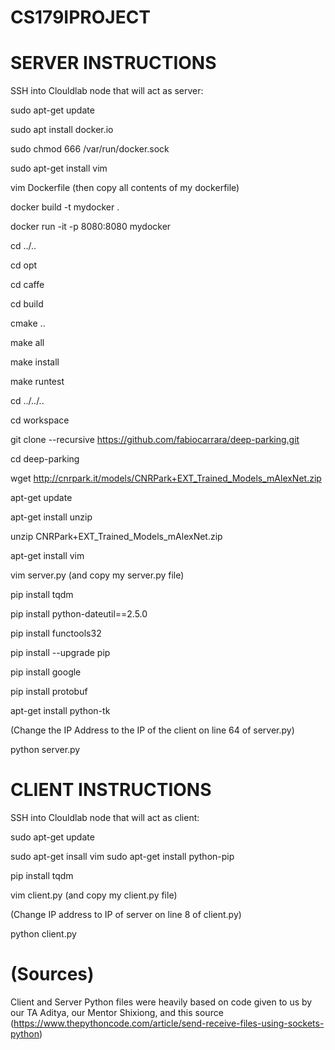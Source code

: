 # CS179IPROJECT


# SERVER INSTRUCTIONS

SSH into Clouldlab node that will act as server:

sudo apt-get update 

sudo apt install docker.io

sudo chmod 666 /var/run/docker.sock

sudo apt-get install vim

vim Dockerfile (then copy all contents of my dockerfile)

docker build -t mydocker .

docker run -it -p 8080:8080 mydocker

cd ../..

cd opt

cd caffe

cd build

cmake ..

make all

make install

make runtest

cd ../../..

cd workspace 

git clone --recursive https://github.com/fabiocarrara/deep-parking.git

cd deep-parking

wget http://cnrpark.it/models/CNRPark+EXT_Trained_Models_mAlexNet.zip

apt-get update

apt-get install unzip

unzip CNRPark+EXT_Trained_Models_mAlexNet.zip

apt-get install vim

vim server.py (and copy my server.py file)

pip install tqdm

pip install python-dateutil==2.5.0

pip install functools32

pip install --upgrade pip

pip install google

pip install protobuf

apt-get install python-tk

(Change the IP Address to the IP of the client on line 64 of server.py)

python server.py

# CLIENT INSTRUCTIONS

SSH into Clouldlab node that will act as client:

sudo apt-get update

sudo apt-get insall vim
sudo apt-get install python-pip

pip install tqdm

vim client.py (and copy my client.py file)

(Change IP address to IP of server on line 8 of client.py)

python client.py 

# (Sources)
Client and Server Python files were heavily based on code given to us by our TA Aditya, our Mentor Shixiong, and this source (https://www.thepythoncode.com/article/send-receive-files-using-sockets-python)
